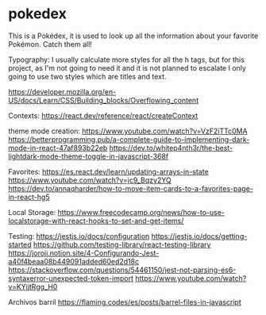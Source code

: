 # pokedex
 This is a Pokédex, it is used to look up all the information about your favorite Pokémon. Catch them all!


Typography:
I usually calculate more styles for all the h tags, but for this project, as I'm not going to need it and it is not planned to escalate I only going to use two styles which are titles and text.

https://developer.mozilla.org/en-US/docs/Learn/CSS/Building_blocks/Overflowing_content

Contexts:
https://react.dev/reference/react/createContext


theme mode creation:
https://www.youtube.com/watch?v=VzF2iTTc0MA
https://betterprogramming.pub/a-complete-guide-to-implementing-dark-mode-in-react-47af893b22eb
https://dev.to/whitep4nth3r/the-best-lightdark-mode-theme-toggle-in-javascript-368f


Favorites: 
https://es.react.dev/learn/updating-arrays-in-state
https://www.youtube.com/watch?v=jc9_Bqzy2YQ
https://dev.to/annaqharder/how-to-move-item-cards-to-a-favorites-page-in-react-hg5


Local Storage:
https://www.freecodecamp.org/news/how-to-use-localstorage-with-react-hooks-to-set-and-get-items/


Testing: 
https://jestjs.io/docs/configuration
https://jestjs.io/docs/getting-started
https://github.com/testing-library/react-testing-library
https://joroji.notion.site/4-Configurando-Jest-a40f4beaa08b449091added60ed2d18c
https://stackoverflow.com/questions/54461150/jest-not-parsing-es6-syntaxerror-unexpected-token-import
https://www.youtube.com/watch?v=KYjjtRgg_H0


Archivos barril
https://flaming.codes/es/posts/barrel-files-in-javascript